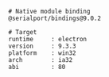     # Native module binding
    @serialport/bindings@9.0.2
    
    # Target
    runtime     : electron 
    version     : 9.3.3
    platform    : win32
    arch        : ia32
    abi         : 80
